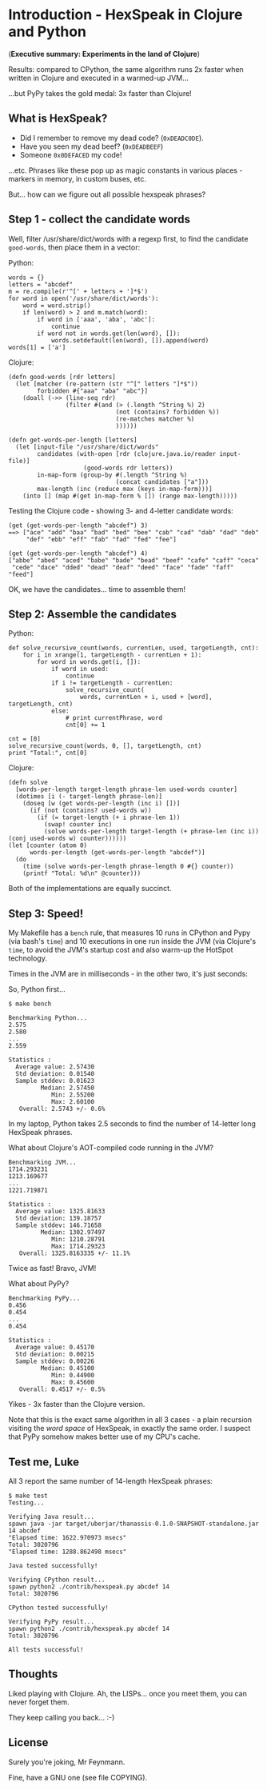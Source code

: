 # Introduction - HexSpeak in Clojure and Python

(**Executive summary: Experiments in the land of Clojure**)

Results: compared to CPython, the same algorithm runs 2x faster
when written in Clojure and executed in a warmed-up JVM...

...but PyPy takes the gold medal: 3x faster than Clojure!

## What is HexSpeak?

- Did I remember to remove my dead code? (`0xDEADC0DE`).
- Have you seen my dead beef? (`0xDEADBEEF`)
- Someone `0x0DEFACED` my code!

...etc. Phrases like these pop up as magic constants in various 
places - markers in memory, in custom buses, etc.

But... how can we figure out all possible hexspeak phrases?

## Step 1 - collect the candidate words

Well, filter /usr/share/dict/words with a regexp first,
to find the candidate `good-words`, then place them
in a vector:

Python:

    words = {}
    letters = "abcdef"
    m = re.compile(r'^[' + letters + ']*$')
    for word in open('/usr/share/dict/words'):
        word = word.strip()
        if len(word) > 2 and m.match(word):
            if word in ['aaa', 'aba', 'abc']:
                continue
            if word not in words.get(len(word), []):
                words.setdefault(len(word), []).append(word)
    words[1] = ['a']

Clojure:

    (defn good-words [rdr letters]
      (let [matcher (re-pattern (str "^[" letters "]*$"))
            forbidden #{"aaa" "aba" "abc"}]
        (doall (->> (line-seq rdr)
                    (filter #(and (> (.length ^String %) 2)
                                  (not (contains? forbidden %))
                                  (re-matches matcher %)
                                  ))))))
    
    (defn get-words-per-length [letters]
      (let [input-file "/usr/share/dict/words"
            candidates (with-open [rdr (clojure.java.io/reader input-file)]
                         (good-words rdr letters))
            in-map-form (group-by #(.length ^String %)
                                  (concat candidates ["a"]))
            max-length (inc (reduce max (keys in-map-form)))]
        (into [] (map #(get in-map-form % []) (range max-length)))))

Testing the Clojure code - showing 3- and 4-letter candidate words:

    (get (get-words-per-length "abcdef") 3)
    ==> ["ace" "add" "baa" "bad" "bed" "bee" "cab" "cad" "dab" "dad" "deb"
         "def" "ebb" "eff" "fab" "fad" "fed" "fee"]

    (get (get-words-per-length "abcdef") 4)
    ["abbe" "abed" "aced" "babe" "bade" "bead" "beef" "cafe" "caff" "ceca"
     "cede" "dace" "dded" "dead" "deaf" "deed" "face" "fade" "faff" "feed"]

OK, we have the candidates... time to assemble them!

## Step 2: Assemble the candidates

Python:

    def solve_recursive_count(words, currentLen, used, targetLength, cnt):
        for i in xrange(1, targetLength - currentLen + 1):
            for word in words.get(i, []):
                if word in used:
                    continue
                if i != targetLength - currentLen:
                    solve_recursive_count(
                        words, currentLen + i, used + [word], targetLength, cnt)
                else:
                    # print currentPhrase, word
                    cnt[0] += 1

    cnt = [0]
    solve_recursive_count(words, 0, [], targetLength, cnt)
    print "Total:", cnt[0]

Clojure:

    (defn solve
      [words-per-length target-length phrase-len used-words counter]
      (dotimes [i (- target-length phrase-len)]
        (doseq [w (get words-per-length (inc i) [])]
          (if (not (contains? used-words w))
            (if (= target-length (+ i phrase-len 1))
              (swap! counter inc)
              (solve words-per-length target-length (+ phrase-len (inc i)) (conj used-words w) counter))))))
    (let [counter (atom 0)
          words-per-length (get-words-per-length "abcdef")]
      (do
        (time (solve words-per-length phrase-length 0 #{} counter))
        (printf "Total: %d\n" @counter)))

Both of the implementations are equally succinct.

## Step 3: Speed!

My Makefile has a `bench` rule, that measures 10 runs in CPython and Pypy
(via bash's `time`) and 10 executions in one run inside the JVM (via Clojure's
`time`, to avoid the JVM's startup cost and also warm-up the HotSpot technology.

Times in the JVM are in milliseconds - in the other two, it's just seconds:

So, Python first...

    $ make bench

    Benchmarking Python...
    2.575
    2.580
    ...
    2.559
    
    Statistics :
      Average value: 2.57430
      Std deviation: 0.01540
      Sample stddev: 0.01623
             Median: 2.57450
                Min: 2.55200
                Max: 2.60100
       Overall: 2.5743 +/- 0.6%

In my laptop, Python takes 2.5 seconds to find the number of 14-letter long
HexSpeak phrases.

What about Clojure's AOT-compiled code running in the JVM?

    Benchmarking JVM...
    1714.293231
    1213.169677
    ...
    1221.719871
    
    Statistics :
      Average value: 1325.81633
      Std deviation: 139.18757
      Sample stddev: 146.71658
             Median: 1302.97497
                Min: 1210.28791
                Max: 1714.29323
       Overall: 1325.8163335 +/- 11.1%

Twice as fast! Bravo, JVM!

What about PyPy?

    Benchmarking PyPy...
    0.456
    0.454
    ...
    0.454
    
    Statistics :
      Average value: 0.45170
      Std deviation: 0.00215
      Sample stddev: 0.00226
             Median: 0.45100
                Min: 0.44900
                Max: 0.45600
       Overall: 0.4517 +/- 0.5%

Yikes - 3x faster than the Clojure version.

Note that this is the exact same algorithm in all 3 cases - a plain recursion
visiting the *word space* of HexSpeak, in exactly the same order.
I suspect that PyPy somehow makes better use of my CPU's cache.

## Test me, Luke

All 3 report the same number of 14-length HexSpeak phrases:

    $ make test
    Testing...
    
    Verifying Java result...
    spawn java -jar target/uberjar/thanassis-0.1.0-SNAPSHOT-standalone.jar 14 abcdef
    "Elapsed time: 1622.970973 msecs"
    Total: 3020796
    "Elapsed time: 1288.862498 msecs"
    
    Java tested successfully!
    
    Verifying CPython result...
    spawn python2 ./contrib/hexspeak.py abcdef 14
    Total: 3020796
    
    CPython tested successfully!
    
    Verifying PyPy result...
    spawn python2 ./contrib/hexspeak.py abcdef 14
    Total: 3020796
    
    All tests successful!

## Thoughts

Liked playing with Clojure. Ah, the LISPs... once you meet them, you can never forget them.

They keep calling you back... :-)

## License

Surely you're joking, Mr Feynmann.

Fine, have a GNU one (see file COPYING).

